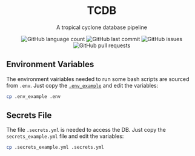 <div
    align="center"
>

# TCDB 

A tropical cyclone database pipeline

<!-- Badges -->
![GitHub language count](https://img.shields.io/github/languages/count/jjm0022/tcdb?style=plastic)
![GitHub last commit](https://img.shields.io/github/last-commit/jjm0022/tcdb)
![GitHub issues](https://img.shields.io/github/issues/jjm0022/tcdb)
![GitHub pull requests](https://img.shields.io/github/issues-pr/jjm0022/tcdb)
<!-- (Badges) -->
</div>

## Environment Variables
The environment vairiables needed to run some bash scripts are sourced from `.env`. Just copy the [`.env_example`](https://github.com/jjm0022/tcdb/blob/main/.env_example) and edit the variables:

```bash
cp .env_example .env
```

## Secrets File
The file `.secrets.yml` is needed to access the DB. Just copy the `secrets_example.yml` file and edit the variables:

```bash
cp .secrets_example.yml .secrets.yml
```